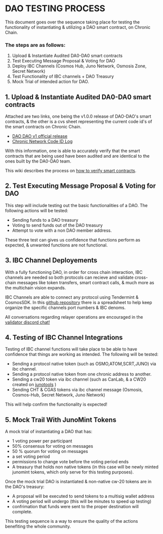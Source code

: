 # DAO TESTING PROCESS

This document goes over the sequence taking place for testing the functionality of instantiating & utilizing a DAO smart contract, on Chronic Chain.

### The steps are as follows:

1. Upload & Instantiate Audited DA0-DA0 smart contracts
2. Test Executing Message Proposal & Voting for DAO
3. Deploy IBC Channels (Cosmos Hub, Juno Network, Osmosis Zone, Secret Network)
4. Test Functionality of IBC channels + DAO Treasury
5. Mock Trial of intended action for DAO.

## 1. Upload & Instantiate Audited DA0-DA0 smart contracts

Attached are two links, one being the v1.0.0 release of DAO-DAO's smart contracts, & the other is a cvs sheet representing the current code id's of the smart contracts on Chronic Chain.

- [DAO DAO v1 official release](https://github.com/DA0-DA0/dao-contracts/releases/tag/v1.0.0) 
- [Chronic Network Code ID Log](https://github.com/ChronicNetwork/documentation/blob/main/smart-contracts/Code-ID%20Log.csv) 

With this information, one is able to accurately verify that the smart contracts that are being used have been audited and are identical to the ones built by the DA0-DA0 team.

This wiki describes the process on [how to verify smart contracts](https://github.com/DA0-DA0/dao-contracts/wiki/Verifying-DAO-DAO-v1-contracts). 

## 2. Test Executing Message Proposal & Voting for DAO 

This step will include testing out the basic functionalities of a DAO. The following actions will be tested:

- Sending funds to a DAO treasury
- Voting to send funds out of the DAO treasury
- Attempt to vote with a non DAO member address.

These three test can gives us confidence that functions perform as expected, & unwanted functions are not functional.

## 3. IBC Channel Deployements

With a fully functioning DAO, in order for cross chain interaction, IBC channels are needed so both protocols 
can recieve and validate cross-chain messages like token transfers, smart contract calls, & much more as the multichain vision expands.

IBC Channels are able to connect any protocol using Tendermint & CosmosSDK. In this [github repository](https://github.com/ChronicNetwork/documentation/tree/main/relayers) there is a spreadsheet to help keep organize the specific channels port numbers & IBC denoms. 

All conversations regarding relayer operations are encouraged in the [validator discord chat!](https://discord.gg/yzYbbtWbwq) 

## 4. Testing of IBC Channel Integrations

Testing of IBC channel functions will take place to be able to have confidence that things are working as intended. The following will be tested: 

- Sending a protocol native token (such as OSMO,ATOM,SCRT,JUNO) via ibc channel.
- Sending a protocol native token from one chronic address to another.
- Sending a cw20 token via ibc channel (such as CanLab, & a CW20 created on [junotools](https://juno.tools/) )
- Sending CHT & CGAS tokens via ibc channel message (Osmosis, Cosmos-Hub, Secret Network, Juno Network)

This will help confirm the functionality is expected! 

## 5. Mock Trail With JunoMint Tokens

A mock trial of instantiating a DAO that has: 
- 1 voting power per participant
- 50% consensus for voting on messages
- 50 % quorum for voting on messages
- a set voting period
- permissions to change vote before the voting period ends
- A treasury that holds non native tokens (in this case will be newly minted junomint tokens, which only serve for this testing purposes).

Once the mock trial DAO is instantiated & non-native cw-20 tokens are in the DAO's treasury:
- A proposal will be executed to send tokens to a multisig wallet address
- A voting period will undergo (this will be minutes to speed up testing)
- confrimation that funds were sent to the proper destination will complete.


This testing sequence is a way to ensure the quality of the actions benefiting the whole community. 
